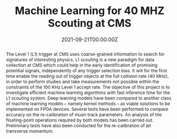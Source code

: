 ---
title: "Machine Learning for 40 MHZ Scouting at CMS"
authors: ""
date: "2021-09-21T00:00:00Z"
doi: "10.5281/zenodo.5536345"

# Schedule page publish date (NOT publication's date).
# publishDate: "2020-04-10T00:00:00Z"

# Publication type.
# Legend: 0 = Uncategorized; 1 = Conference paper; 2 = Journal article;
# 3 = Preprint / Working Paper; 4 = Report; 5 = Book; 6 = Book section;
# 7 = Thesis; 8 = Patent
publication_types: ["4"]

# Publication name and optional abbreviated publication name.
publication: "CERN Technical Report, Zenodo"
# publication_short: In *Electronics 2020, 9, 758*

abstract: "The Level 1 (L1) trigger at CMS uses coarse-grained information to search for signatures of interesting physics. L1 scouting is a new paradigm for data collection at CMS which could help in the early identification of promising potential signals, independently of any trigger selection bias. It will for the first time enable the reading out of trigger objects at the full collision rate (40 MHz), in order to perform studies and take measurements not possible within the constraints of the 100 KHz Level 1 accept rate. The objective of this project is to investigate efficient machine learning algorithms with fast inference time for the L1 scouting system. Deep learning models have been compared to another class of machine learning models – namely kernel methods – as viable solutions to be implemented on FPGA devices. Several tests have been performed to compare accuracy on the re-calibration of muon track parameters. An analysis of the floating-point operations required by both models has been carried out. Preliminary tests have also been conducted for the re-calibration of jet transverse momentum."

# Summary. An optional shortened abstract.
#summary: A novel algorithm for the detection of dorsal fins is presented in the context of a fully automated pipeline for the photo-identification of Risso’s dolphins. A lightweight convolutional neural network (CNN) architecture is proposed to recognize fins among cropped images, filtering the inputs for the photo-identification algorithm.

tags:
- Deep learning
- Kernel methods
- High Energy Physics
featured: false

links:
# - name: Custom Link
#   url: http://example.org
url_pdf: 'https://zenodo.org/record/5536345/files/CERN_openlab_SUM_report_Gianvito_Losapio.pdf?download=1'
# url_code: '#'
# url_dataset: '#'
# url_poster: 'https://gvlosapio.netlify.app/publication/journal-article/poster.pdf'
# url_project: ''
url_slides: 'https://indico.cern.ch/event/1054527/contributions/4501242/attachments/2303967/3919418/Losapio_Gianvito_Lightning_Talk.pdf'
# url_source: '#'
url_video: 'https://cds.cern.ch/record/2780401'

# Featured image
# To use, add an image named `featured.jpg/png` to your page's folder. 
image: 
  caption: ''
  focal_point: ""
  preview_only: false

# Associated Projects (optional).
#   Associate this publication with one or more of your projects.
#   Simply enter your project's folder or file name without extension.
#   E.g. `internal-project` references `content/project/internal-project/index.md`.
#   Otherwise, set `projects: []`.
projects: []

# Slides (optional).
#   Associate this publication with Markdown slides.
#   Simply enter your slide deck's filename without extension.
#   E.g. `slides: "example"` references `content/slides/example/index.md`.
#   Otherwise, set `slides: ""`.
slides: ""
---